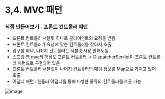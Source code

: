 # 3,4. MVC 패턴

### 직접 만들어보기 - 프론트 컨트롤러 패턴

- 프론트 컨트롤러 서블릿 하나로 클라이언트의 요청을 받음
- 프론트 컨트롤러가 요청에 맞는 컨트롤러를 찾아서 호출
- 입구를 하나, 나머지 컨트롤러는 서블릿 사용 안해도됨
- 스프링 웹 mvc의 핵심도 프론트 컨트롤러 → DispatcherServlet이 프론트 컨트롤러 패턴으로 구현되어 있음
- 프론트 컨트롤러 서블릿이 나머지 컨트롤러의 매핑 정보를 Map으로 가지고 있어 호출
- 어댑터 패턴 : 핸들러 어댑터를 통해 다양한 종류의 컨트롤러를 호출 가능

![image](https://github.com/choijoohee213/Today-I-Learned/assets/60915285/5b435082-72bc-4325-8dcf-86d2b53f00e1)
